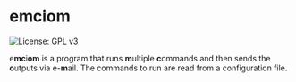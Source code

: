 # emciom
[![License: GPL v3](https://img.shields.io/badge/License-GPLv3-blue.svg)](https://www.gnu.org/licenses/gpl-3.0)


e**mc**i**om** is a program that runs **m**ultiple **c**ommands and then sends the **o**utputs via e-**m**ail. The commands to run are read from a configuration file.

